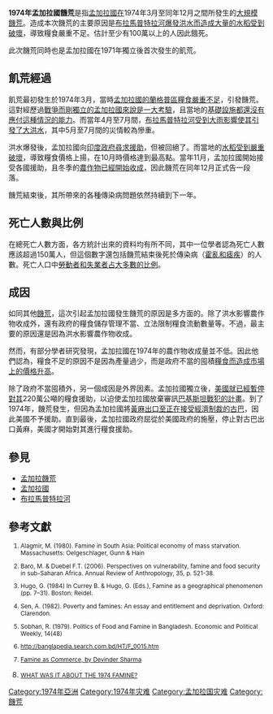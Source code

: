 **1974年孟加拉國饑荒**是指[孟加拉國在](https://zh.wikipedia.org/wiki/孟加拉國 "wikilink")1974年3月至同年12月之間所發生的[大規模饑荒](../Page/饑荒.md "wikilink")。造成本次饑荒的主要原因是[布拉馬普特拉河爆發](https://zh.wikipedia.org/wiki/布拉馬普特拉河 "wikilink")[洪水而造成大量的](../Page/洪水.md "wikilink")[水稻受到破壞](../Page/水稻.md "wikilink")，導致糧食嚴重不足。估計至少有100萬以上的人因此餓死。

此次饑荒同時也是孟加拉國在1971年獨立後首次發生的飢荒。

## 飢荒經過

飢荒最初發生於1974年3月，當時[孟加拉國的](https://zh.wikipedia.org/wiki/孟加拉國 "wikilink")[蘭格普區糧食嚴重不足](https://zh.wikipedia.org/wiki/蘭格普區 "wikilink")，引發饑荒。這對經歷過[戰爭而剛獨立的孟加拉國來說是一大考驗](https://zh.wikipedia.org/wiki/孟加拉國解放戰爭 "wikilink")，且當地的[基礎設施都還沒有應付這種情況的能力](https://zh.wikipedia.org/wiki/基礎設施 "wikilink")。而當年4月至7月間，[布拉馬普特拉河受到大雨影響使其引發了大](https://zh.wikipedia.org/wiki/布拉馬普特拉河 "wikilink")[洪水](../Page/洪水.md "wikilink")，其中5月至7月間的災情較為慘重。

洪水爆發後，孟加拉國向[印度政府尋求援助](../Page/印度.md "wikilink")，但被回絕了。而當地的[水稻受到嚴重破壞](../Page/水稻.md "wikilink")，導致糧食價格上揚，在10月時價格達到最高點。當年11月，孟加拉國開始接受各國援助，且冬季的[農作物已經開始收成](https://zh.wikipedia.org/wiki/農作物 "wikilink")，因此饑荒在同年12月正式告一段落。

饑荒結束後，其所帶來的各種傳染病問題依然持續到下一年。

## 死亡人數與比例

在總死亡人數方面，各方統計出來的資料均有所不同，其中一位學者認為死亡人數應該超過150萬人，但這個數字還包括饑荒結束後死於傳染病（[霍亂和](../Page/霍亂.md "wikilink")[瘧疾](https://zh.wikipedia.org/wiki/瘧疾 "wikilink")）的人數。死亡人口中[勞動者和](https://zh.wikipedia.org/wiki/勞動者 "wikilink")[失業者占大多數的比例](../Page/失業.md "wikilink")。

## 成因

如同其他[饑荒](../Page/饑荒.md "wikilink")，這次引起孟加拉國發生饑荒的原因是多方面的。除了洪水影響農作物收成外，還有政府的糧食儲存管理不當、立法限制糧食流動數量等。不過，最主要的原因還是因為洪水影響農作物收成。

然而，有部分學者研究發現，孟加拉國在1974年的農作物收成量並不低。因此他們認為，糧食不足的原因不是因為產量過少，而是政府不當的囤積[糧食而造成市場上的價格升高](https://zh.wikipedia.org/wiki/糧食 "wikilink")。

除了政府不當囤積外，另一個成因是外界因素。孟加拉國獨立後，[美國就已經暫停對其](https://zh.wikipedia.org/wiki/美國 "wikilink")220萬公噸的糧食援助，以迫使孟加拉國放棄審訊[巴基斯坦](../Page/巴基斯坦.md "wikilink")[戰犯的計畫](https://zh.wikipedia.org/wiki/戰犯 "wikilink")。到了1974年，饑荒發生，但因為孟加拉國將[黃麻出口至正在接受](https://zh.wikipedia.org/wiki/黃麻 "wikilink")[經濟制裁的](../Page/經濟制裁.md "wikilink")[古巴](../Page/古巴.md "wikilink")，因此美國不予援助。直到最後，孟加拉國政府屈從於美國政府的施壓，停止對古巴出口黃麻，美國才開始對其進行糧食援助。

## 參見

  - [孟加拉饑荒](https://zh.wikipedia.org/wiki/孟加拉饑荒 "wikilink")
  - [孟加拉國](https://zh.wikipedia.org/wiki/孟加拉國 "wikilink")
  - [布拉馬普特拉河](https://zh.wikipedia.org/wiki/雅魯藏布江 "wikilink")

## 參考文獻

<small>

1.  Alagmir, M. (1980). Famine in South Asia: Political economy of mass
    starvation. Massachusetts: Oelgeschlager, Gunn & Hain

2.  Baro, M. & Duebel F.T. (2006). Perspectives on vulnerability, famine
    and food security in sub-Saharan Africa. Annual Review of
    Anthropology, 35, p. 521-38.

3.  Hugo, G. (1984) In Currey B. & Hugo, G. (Eds.), Famine as a
    geographical phenomenon (pp. 7–31). Boston: Reidel.

4.  Sen, A. (1982). Poverty and famines: An essay and entitlement and
    deprivation. Oxford: Clarendon.

5.  Sobhan, R. (1979). Politics of Food and Famine in Bangladesh.
    Economic and Political Weekly, 14(48)

6.  <http://banglapedia.search.com.bd/HT/F_0015.htm>

7.  [Famine as Commerce, by Devinder
    Sharma](http://www.indiatogether.org/agriculture/opinions/dsharma/faminecommerce.htm)

8.  [WHAT WAS IT ABOUT THE 1974
    FAMINE?](http://www.scholarsbangladesh.com/nurulislam1.php)</small>

[Category:1974年亞洲](https://zh.wikipedia.org/wiki/Category:1974年亞洲 "wikilink")
[Category:1974年灾难](https://zh.wikipedia.org/wiki/Category:1974年灾难 "wikilink")
[Category:孟加拉国灾难](https://zh.wikipedia.org/wiki/Category:孟加拉国灾难 "wikilink")
[Category:饑荒](https://zh.wikipedia.org/wiki/Category:饑荒 "wikilink")